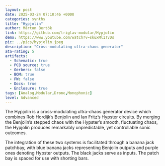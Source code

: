 ```yaml
---
layout: post
date: 2025-03-24 07:10:46 +0000
categories: synths
title: "Hypjolin"
author: Márton Bertók
link: https://github.com/triglav-modular/Hypjolin
demo: https://www.youtube.com/watch?v=skuxMl1TvDs
pic: ../pics/hypjolin.jpeg
description: "Cross-modulating ultra-chaos generator"
ata-rating: 5
artifacts:
  - Schematic: true
  - PCB source: true
  - Gerbers: false
  - BOM: true
  - FW: false
  - Docs: true
  - Enclosure: true
tags: [Analog,Modular,Drone,Monophonic]
level: Advanced
---
```


The Hypjolin is a cross-modulating ultra-chaos generator device which combines Rob Hordijk’s Benjolin and Ian Fritz’s Hypster circuits. By merging the Benjolin’s stepped chaos with the Hypster’s smooth, fluctuating chaos, the Hypjolin produces remarkably unpredictable, yet controllable sonic outcomes.

The integration of these two systems is facilitated through a banana jack patchbay, with blue banana jacks representing Benjolin outputs and purple ones denoting Hypster outputs. The black jacks serve as inputs. The patch bay is spaced for use with shorting bars.